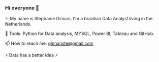 ### Hi everyone 👋

✨ My name is Stephanie Ginnari, I'm a brazilian Data Analyst living in the Netherlands.

🌱 Tools: Python for Data analysis, MYSQL, Power BI, Tableau and GitHub.

📫 How to reach me: ginnariste@gmail.com 


⚡ Data has a better idea ⚡

